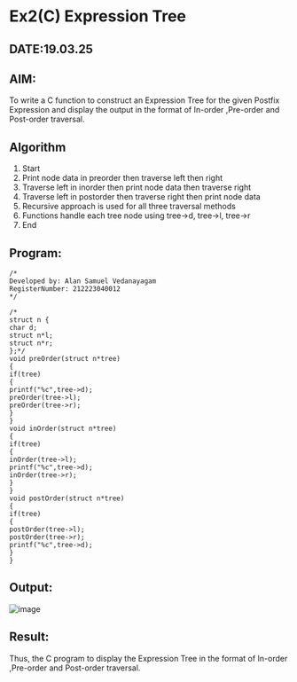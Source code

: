 # Ex2(C) Expression Tree
## DATE:19.03.25
## AIM:
To write a C function to construct an Expression Tree for the given Postfix Expression and display the output in the format of In-order ,Pre-order and Post-order traversal.

## Algorithm
1. Start
2. Print node data in preorder then traverse left then right
3. Traverse left in inorder then print node data then traverse right
4. Traverse left in postorder then traverse right then print node data
5. Recursive approach is used for all three traversal methods
6. Functions handle each tree node using tree->d, tree->l, tree->r
7. End

## Program:
```
/*
Developed by: Alan Samuel Vedanayagam
RegisterNumber: 212223040012
*/
```
```
/*
struct n {
char d;
struct n*l;
struct n*r;
};*/
void preOrder(struct n*tree)
{
if(tree)
{
printf("%c",tree->d);
preOrder(tree->l);
preOrder(tree->r);
}
}
void inOrder(struct n*tree)
{
if(tree)
{
inOrder(tree->l);
printf("%c",tree->d);
inOrder(tree->r);
}
}
void postOrder(struct n*tree)
{
if(tree)
{
postOrder(tree->l);
postOrder(tree->r);
printf("%c",tree->d);
}
}
```

## Output:
![image](https://github.com/user-attachments/assets/3a05fc77-0770-47e2-8a8d-77401e7d31eb)



## Result:
Thus, the C program to display the Expression Tree in the format of In-order ,Pre-order and Post-order traversal.
